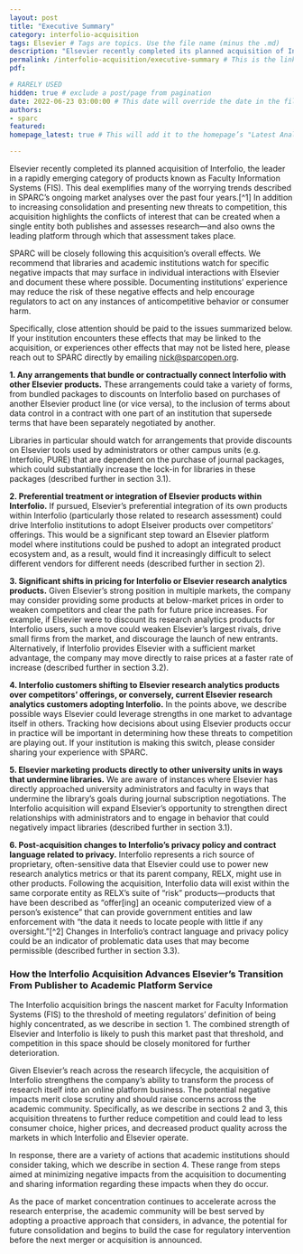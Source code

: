 ```yaml
---
layout: post 
title: "Executive Summary" 
category: interfolio-acquisition
tags: Elsevier # Tags are topics. Use the file name (minus the .md)
description: "Elsevier recently completed its planned acquisition of Interfolio, the leader in a rapidly emerging category of products known as Faculty Information Systems (FIS). This deal exemplifies many of the worrying trends described in SPARC’s ongoing market analyses over the past four years. As the pace of market concentration continues to accelerate across the research enterprise, the academic community will be best served by adopting a proactive approach that considers, in advance, the potential for future consolidation and begins to build the case for regulatory intervention before the next merger or acquisition is announced." # This shows up in the sidebar, and on Google!
permalink: /interfolio-acquisition/executive-summary # This is the link it'll show up at.
pdf: 

# RARELY USED
hidden: true # exclude a post/page from pagination
date: 2022-06-23 03:00:00 # This date will override the date in the file name. Mainly we use it to handle ordering in reports / threads. The date can be the day the report was published, and the time can be used to sort posts.
authors: 
- sparc
featured: 
homepage_latest: true # This will add it to the homepage’s "Latest Analysis" section 

---
```


Elsevier recently completed its planned acquisition of Interfolio, the leader in a rapidly emerging category of products known as Faculty Information Systems (FIS). This deal exemplifies many of the worrying trends described in SPARC’s ongoing market analyses over the past four years.[^1] In addition to increasing consolidation and presenting new threats to competition, this acquisition highlights the conflicts of interest that can be created when a single entity both publishes and assesses research—and also owns the leading platform through which that assessment takes place.

SPARC will be closely following this acquisition’s overall effects. We recommend that libraries and academic institutions watch for specific negative impacts that may surface in individual interactions with Elsevier and document these where possible. Documenting institutions’ experience may reduce the risk of these negative effects and help encourage regulators to act on any instances of anticompetitive behavior or consumer harm.

Specifically, close attention should be paid to the issues summarized below. If your institution encounters these effects that may be linked to the acquisition, or experiences other effects that may not be listed here, please reach out to SPARC directly by emailing [nick@sparcopen.org](mailto:nick@sparcopen.org).

**1. Any arrangements that bundle or contractually connect Interfolio with other Elsevier products.** These arrangements could take a variety of forms, from bundled packages to discounts on Interfolio based on purchases of another Elsevier product line (or vice versa), to the inclusion of terms about data control in a contract with one part of an institution that supersede terms that have been separately negotiated by another.  

Libraries in particular should watch for arrangements that provide discounts on Elsevier tools used by administrators or other campus units (e.g. Interfolio, PURE) that are dependent on the purchase of journal packages, which could substantially increase the lock-in for libraries in these packages (described further in section 3.1).

**2. Preferential treatment or integration of Elsevier products within Interfolio.** If pursued, Elsevier’s preferential integration of its own products within Interfolio (particularly those related to research assessment) could drive Interfolio institutions to adopt Elseiver products over competitors’ offerings. This would be a significant step toward an Elsevier platform model where institutions could be pushed to adopt an integrated product ecosystem and, as a result, would find it increasingly difficult to select different vendors for different needs (described further in section 2).

**3. Significant shifts in pricing for Interfolio or Elsevier research analytics products.** Given Elsevier’s strong position in multiple markets, the company may consider providing some products at below-market prices in order to weaken competitors and clear the path for future price increases. For example, if Elsevier were to discount its research analytics products for Interfolio users, such a move could weaken Elsevier’s largest rivals, drive small firms from the market, and discourage the launch of new entrants. Alternatively, if Interfolio provides Elsevier with a sufficient market advantage, the company may move directly to raise prices at a faster rate of increase (described further in section 3.2).
    
**4. Interfolio customers shifting to Elsevier research analytics products over competitors’ offerings, or conversely, current Elsevier research analytics customers adopting Interfolio.** In the points above, we describe possible ways Elsevier could leverage strengths in one market to advantage itself in others. Tracking how decisions about using Elsevier products occur in practice will be important in determining how these threats to competition are playing out. If your institution is making this switch, please consider sharing your experience with SPARC.  

**5. Elsevier marketing products directly to other university units in ways that undermine libraries.** We are aware of instances where Elsevier has directly approached university administrators and faculty in ways that undermine the library’s goals during journal subscription negotiations. The Interfolio acquisition will expand Elsevier’s opportunity to strengthen direct relationships with administrators and to engage in behavior that could negatively impact libraries (described further in section 3.1).

**6. Post-acquisition changes to Interfolio’s privacy policy and contract language related to privacy.** Interfolio represents a rich source of proprietary, often-sensitive data that Elsevier could use to power new research analytics metrics or that its parent company, RELX, might use in other products. Following the acquisition, Interfolio data will exist within the same corporate entity as RELX’s suite of “risk” products—products that have been described as “offer[ing] an oceanic computerized view of a person’s existence” that can provide government entities and law enforcement with “the data it needs to locate people with little if any oversight.”[^2] Changes in Interfolio’s contract language and privacy policy could be an indicator of problematic data uses that may become permissible (described further in section 3.3).   

### How the Interfolio Acquisition Advances Elsevier’s Transition From Publisher to Academic Platform Service

The Interfolio acquisition brings the nascent market for Faculty Information Systems (FIS) to the threshold of meeting regulators’ definition of being highly concentrated, as we describe in section 1. The combined strength of Elsevier and Interfolio is likely to push this market past that threshold, and competition in this space should be closely monitored for further deterioration.

Given Elsevier’s reach across the research lifecycle, the acquisition of Interfolio strengthens the company’s ability to transform the process of research itself into an online platform business. The potential negative impacts merit close scrutiny and should raise concerns across the academic community. Specifically, as we describe in sections 2 and 3, this acquisition threatens to further reduce competition and could lead to less consumer choice, higher prices, and decreased product quality across the markets in which Interfolio and Elsevier operate. 

In response, there are a variety of actions that academic institutions should consider taking, which we describe in section 4. These range from steps aimed at minimizing negative impacts from the acquisition to documenting and sharing information regarding these impacts when they do occur. 

As the pace of market concentration continues to accelerate across the research enterprise, the academic community will be best served by adopting a proactive approach that considers, in advance, the potential for future consolidation and begins to build the case for regulatory intervention before the next merger or acquisition is announced.
